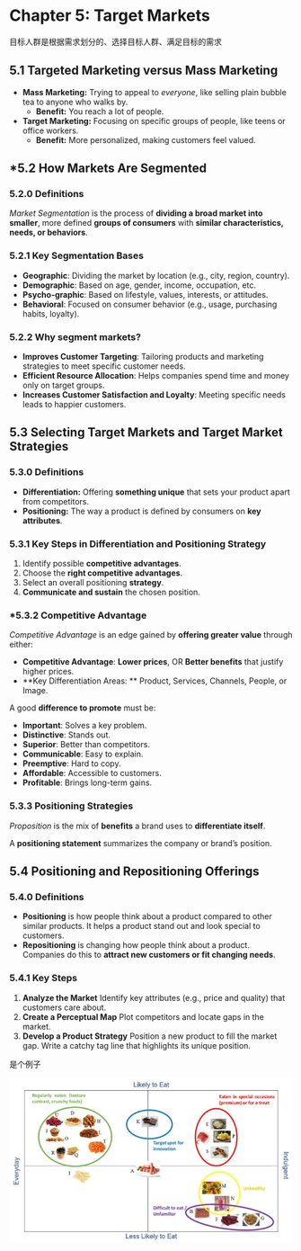 # Chapter 5: Target Markets

目标人群是根据需求划分的、选择目标人群、满足目标的需求

## 5.1 Targeted Marketing versus Mass Marketing

-   **Mass Marketing:** Trying to appeal to *everyone*, like selling plain bubble tea to anyone who walks by.
    -   **Benefit:** You reach a lot of people.
-   **Target Marketing:** Focusing on specific groups of people, like teens or office workers.
    -   **Benefit:** More personalized, making customers feel valued.

## \*5.2 How Markets Are Segmented

### 5.2.0 Definitions

*Market Segmentation* is the process of **dividing a broad market into smaller**, more defined **groups of consumers** with **similar characteristics, needs, or behaviors**.

### 5.2.1 Key Segmentation Bases

-   **Geographic**: 
    Dividing the market by location (e.g., city, region, country).
-   **Demographic**: 
    Based on age, gender, income, occupation, etc.
-   **Psycho-graphic**: 
    Based on lifestyle, values, interests, or attitudes.
-   **Behavioral**: 
    Focused on consumer behavior (e.g., usage, purchasing habits, loyalty).

### 5.2.2 Why segment markets?

-   **Improves Customer Targeting**: 
    Tailoring products and marketing strategies to meet specific customer needs.
-   **Efficient Resource Allocation**: 
    Helps companies spend time and money only on target groups.
-   **Increases Customer Satisfaction and Loyalty**: 
    Meeting specific needs leads to happier customers.

## 5.3 Selecting Target Markets and Target Market Strategies

### 5.3.0 Definitions

-   **Differentiation:**
     Offering **something unique** that sets your product apart from competitors.
-   **Positioning:**
     The way a product is defined by consumers on **key attributes**.

### 5.3.1 **Key Steps** in Differentiation and Positioning Strategy

1.   Identify possible **competitive advantages**.
2.   Choose the **right competitive advantages**.
3.   Select an overall positioning **strategy**.
4.   **Communicate and sustain** the chosen position.

### \*5.3.2 Competitive Advantage

*Competitive Advantage* is an edge gained by **offering greater value** through either:

-   **Competitive Advantage**:  **Lower prices**, OR **Better benefits** that justify higher prices.
-   **Key Differentiation Areas: ** Product, Services, Channels, People, or Image.

A good **difference to promote** must be:

-   **Important**: Solves a key problem.
-   **Distinctive**: Stands out.
-   **Superior**: Better than competitors.
-   **Communicable**: Easy to explain.
-   **Preemptive**: Hard to copy.
-   **Affordable**: Accessible to customers.
-   **Profitable**: Brings long-term gains.

### 5.3.3 Positioning Strategies

*Proposition* is the mix of **benefits** a brand uses to **differentiate itself**.

A **positioning statement** summarizes the company or brand’s position. 

## 5.4 Positioning and Repositioning Offerings

### 5.4.0 Definitions

-   **Positioning** is how people think about a product compared to other similar products.
    It helps a product stand out and look special to customers.
-   **Repositioning** is changing how people think about a product.
    Companies do this to **attract new customers or fit changing needs**.

### 5.4.1 Key Steps

1.   **Analyze the Market**
     Identify key attributes (e.g., price and quality) that customers care about.
2.   **Create a Perceptual Map**
     Plot competitors and locate gaps in the market.
3.   **Develop a Product Strategy**
     Position a new product to fill the market gap.
     Write a catchy tag line that highlights its unique position.

是个例子

![图片](assets/图片.png)